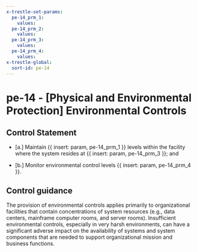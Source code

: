 ```yaml
---
x-trestle-set-params:
  pe-14_prm_1:
    values:
  pe-14_prm_2:
    values:
  pe-14_prm_3:
    values:
  pe-14_prm_4:
    values:
x-trestle-global:
  sort-id: pe-14
---
```


# pe-14 - \[Physical and Environmental Protection\] Environmental Controls

## Control Statement

- \[a.\] Maintain {{ insert: param, pe-14_prm_1 }} levels within the facility where the system resides at {{ insert: param, pe-14_prm_3 }}; and

- \[b.\] Monitor environmental control levels {{ insert: param, pe-14_prm_4 }}.

## Control guidance

The provision of environmental controls applies primarily to organizational facilities that contain concentrations of system resources (e.g., data centers, mainframe computer rooms, and server rooms). Insufficient environmental controls, especially in very harsh environments, can have a significant adverse impact on the availability of systems and system components that are needed to support organizational mission and business functions.
